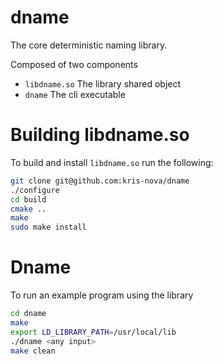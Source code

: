 # dname

The core deterministic naming library.

Composed of two components

 - `libdname.so` The library shared object
 - `dname` The cli executable

# Building libdname.so

To build and install `libdname.so` run the following:

```bash
git clone git@github.com:kris-nova/dname
./configure
cd build
cmake ..
make
sudo make install
```

# Dname

To run an example program using the library

```bash
cd dname
make
export LD_LIBRARY_PATH=/usr/local/lib
./dname <any input>
make clean
```
